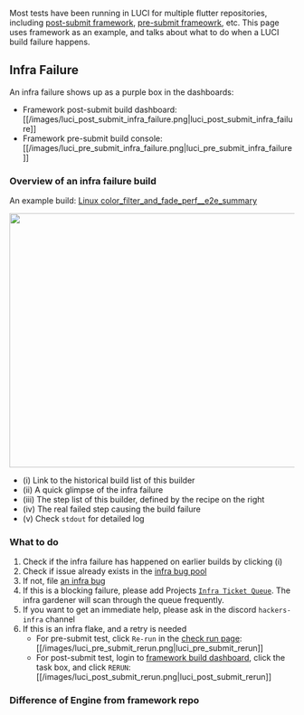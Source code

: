 Most tests have been running in LUCI for multiple flutter repositories, including [post-submit framework](https://flutter-dashboard.appspot.com/#/build), [pre-submit frameowrk](https://ci.chromium.org/p/flutter/g/framework-try/builders), etc. This page uses framework as an example, and talks about what to do when a LUCI build failure happens.

## Infra Failure
An infra failure shows up as a purple box in the dashboards:

* Framework post-submit build dashboard: [[/images/luci_post_submit_infra_failure.png|luci_post_submit_infra_failure]]
* Framework pre-submit build console: [[/images/luci_pre_submit_infra_failure.png|luci_pre_submit_infra_failure]]

### Overview of an infra failure build
An example build: [Linux color_filter_and_fade_perf__e2e_summary](https://ci.chromium.org/ui/p/flutter/builders/prod/Linux%20color_filter_and_fade_perf__e2e_summary/1563/overview)

<img src="https://raw.githubusercontent.com/wiki/flutter/flutter/images/luci_infra_failure_overview.png" align="center" height="450" width="800"/>

*  (i) Link to the historical build list of this builder
*  (ii) A quick glimpse of the infra failure 
*  (iii) The step list of this builder, defined by the recipe on the right
*  (iv) The real failed step causing the build failure 
*  (v) Check `stdout` for detailed log
### What to do
1. Check if the infra failure has happened on earlier builds by clicking (i)
2. Check if issue already exists in the [infra bug pool](https://github.com/flutter/flutter/issues?q=is%3Aopen+is%3Aissue+label%3A%22team%3A+infra%22)
3. If not, file [an infra bug](https://github.com/flutter/flutter/issues/new?assignees=&labels=team%3A+infra&template=6_infrastructure.md&title=)
4. If this is a blocking failure, please add Projects [`Infra Ticket Queue`](https://github.com/flutter/flutter/wiki/Infra-Ticket-Queue). The infra gardener will scan through the queue frequently.
5. If you want to get an immediate help, please ask in the discord `hackers-infra` channel
6. If this is an infra flake, and a retry is needed
   *  For pre-submit test, click `Re-run` in the [check run page](https://github.com/flutter/flutter/pull/83894/checks?check_run_id=2738146673): [[/images/luci_pre_submit_rerun.png|luci_pre_submit_rerun]]
   *  For post-submit test, login to [framework build dashboard](https://flutter-dashboard.appspot.com/#/build), click the task box, and click `RERUN`: [[/images/luci_post_submit_rerun.png|luci_post_submit_rerun]]

### Difference of Engine from framework repo

